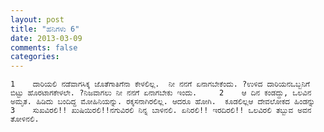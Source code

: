 ```yaml
---
layout: post
title: "ಹನಿಗಳು 6"
date: 2013-03-09
comments: false
categories: 
---
```



    1    ದಾರಿಯಲಿ ನಡೆವಾಗಸಿಕ್ಕ ಜೊತೆಗಾತಿಗೆನಾ ಕೇಳಲಿಲ್ಲ.  ನೀ ನನಗೆ ಏನಾಗಬೇಕೆಂದು. ?ಉಳಿದ ದಾರಿಯನಒಬ್ಬನಿಗೆ ಬಿಟ್ಟು ಹೊರಟಾಗಕೇಳಲೇ. ?ನಿಜವಾಗಲು ನೀ ನನಗೆ ಏನಾಗಬೇಕು ಇಂದು.     2    ಆ ದಿನ ಕಂಡದ್ದು, ಒಲವಿನ ಅಮೃತ. ಹಿಡಿದು ಬಂದಿದ್ದ ಮೋಹಿನಿಯನ್ನು. ರಕ್ಕಸನಾಗಿರಲಿಲ್ಲ. ಆದರೂ ಹೋಗಿ.  ಕೂಡಲಿಲ್ಲಆ ದೇವಲೋಕದ ಹಿಂಡನ್ನು    3    ಸುಖವಿರಲಿ!! ಖುಷಿಯಿರಲಿ!!ನಗುವಿರಲಿ ನಿನ್ನ ಬಾಳಿನಲಿ. ಏನಿರಲಿ!! ಇರದಿರಲಿ!! ಒಲವಿರಲಿ ತಬ್ಬುವ ಅವನ ತೋಳಿನಲಿ. 
